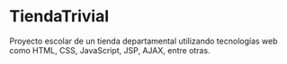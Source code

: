 TiendaTrivial
=============

Proyecto escolar de un tienda departamental utilizando tecnologías web como HTML, CSS, JavaScript, JSP, AJAX, entre otras.